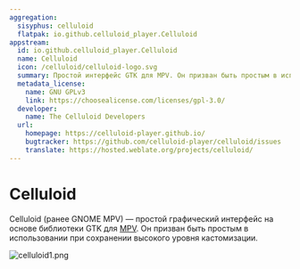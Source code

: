 ```yaml
---
aggregation:
  sisyphus: celluloid
  flatpak: io.github.celluloid_player.Celluloid
appstream:
  id: io.github.celluloid_player.Celluloid
  name: Celluloid
  icon: /celluloid/celluloid-logo.svg
  summary: Простой интерфейс GTK для MPV. Он призван быть простым в использовании при сохранении высокого уровня кастомизации.
  metadata_license:
    name: GNU GPLv3
    link: https://choosealicense.com/licenses/gpl-3.0/
  developer:
    name: The Celluloid Developers
  url:
    homepage: https://celluloid-player.github.io/
    bugtracker: https://github.com/celluloid-player/celluloid/issues
    translate: https://hosted.weblate.org/projects/celluloid/
---
```


# Celluloid

Celluloid (ранее GNOME MPV) — простой графический интерфейс на основе библиотеки GTK для [MPV](/mpv). Он призван быть простым в использовании при сохранении высокого уровня кастомизации.

![celluloid1.png](/celluloid/celluloid-1.png)

<!--@include: @ru/apps/.parts/install/content-repo.md-->
<!--@include: @ru/apps/.parts/install/content-flatpak.md-->
